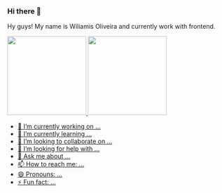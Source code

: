 ### Hi there 👋
Hy guys! My name is Wiliamis Oliveira and currently work with frontend.
  <div>
    <a href="https://github.com/Wiliami">
    <img height="180em" src="https://github-readme-stats.vercel.app/api?username=wiliami&theme=dark&show_icons=true" alt="">
    <img height="180em" src=" https://github-readme-stats.vercel.app/api/top-langs/?username=wiliami&layout=compact" alt="">
</div>  
 
  

- 🔭 I’m currently working on ...
- 🌱 I’m currently learning ...
- 👯 I’m looking to collaborate on ...
- 🤔 I’m looking for help with ...
- 💬 Ask me about ...
- 📫 How to reach me: ...
- 😄 Pronouns: ...
- ⚡ Fun fact: ...
